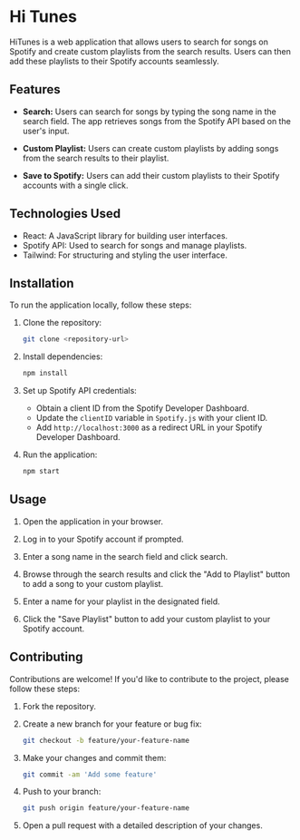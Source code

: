 # Hi Tunes

HiTunes is a web application that allows users to search for songs on Spotify and create custom playlists from the search results. Users can then add these playlists to their Spotify accounts seamlessly.

## Features

- **Search:** Users can search for songs by typing the song name in the search field. The app retrieves songs from the Spotify API based on the user's input.

- **Custom Playlist:** Users can create custom playlists by adding songs from the search results to their playlist.

- **Save to Spotify:** Users can add their custom playlists to their Spotify accounts with a single click.

## Technologies Used

- React: A JavaScript library for building user interfaces.
- Spotify API: Used to search for songs and manage playlists.
- Tailwind: For structuring and styling the user interface.

## Installation

To run the application locally, follow these steps:

1. Clone the repository:

   ```bash
   git clone <repository-url>
   ```

2. Install dependencies:

   ```bash
   npm install
   ```

3. Set up Spotify API credentials:

   - Obtain a client ID from the Spotify Developer Dashboard.
   - Update the `clientID` variable in `Spotify.js` with your client ID.
   - Add `http://localhost:3000` as a redirect URL in your Spotify Developer Dashboard.

4. Run the application:

   ```bash
   npm start
   ```

## Usage

1. Open the application in your browser.

2. Log in to your Spotify account if prompted.

3. Enter a song name in the search field and click search.

4. Browse through the search results and click the "Add to Playlist" button to add a song to your custom playlist.

5. Enter a name for your playlist in the designated field.

6. Click the "Save Playlist" button to add your custom playlist to your Spotify account.

## Contributing

Contributions are welcome! If you'd like to contribute to the project, please follow these steps:

1. Fork the repository.

2. Create a new branch for your feature or bug fix:

   ```bash
   git checkout -b feature/your-feature-name
   ```

3. Make your changes and commit them:

   ```bash
   git commit -am 'Add some feature'
   ```

4. Push to your branch:

   ```bash
   git push origin feature/your-feature-name
   ```

5. Open a pull request with a detailed description of your changes.




